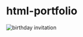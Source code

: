 # html-portfolio
![birthday invitation](https://github.com/pranaykumar888/html-portfolio/assets/133841834/a5e92dff-b4c3-4ea4-96c2-9686a8af71fe)
